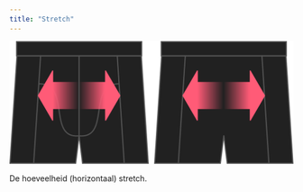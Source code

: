```yaml
---
title: "Stretch"
---
```


![De optie voor stretch bij Bruce](./stretch.svg)

De hoeveelheid (horizontaal) stretch.




